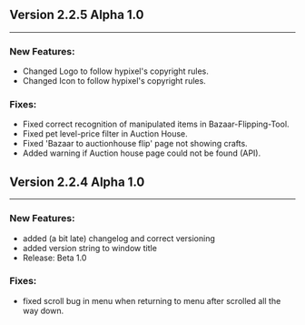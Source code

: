

## Version 2.2.5 Alpha 1.0

---
### New Features:
* Changed Logo to follow hypixel's copyright rules.
* Changed Icon to follow hypixel's copyright rules.
### Fixes:
* Fixed correct recognition of manipulated items in Bazaar-Flipping-Tool.
* Fixed pet level-price filter in Auction House.
* Fixed 'Bazaar to auctionhouse flip' page not showing crafts.
* Added warning if Auction house page could not be found (API).

## Version 2.2.4 Alpha 1.0

---
### New Features:
* added (a bit late) changelog and correct versioning
* added version string to window title
* Release: Beta 1.0
### Fixes:
* fixed scroll bug in menu when returning to menu after scrolled all the way down.

